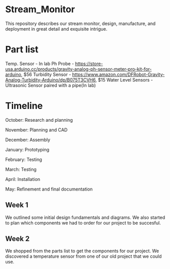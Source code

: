 # Stream_Monitor
This repository describes our stream monitor, design, manufacture, and deployment in great detail and exquisite intrigue. 

# Part list
Temp. Sensor - In lab
Ph Probe - https://store-usa.arduino.cc/products/gravity-analog-ph-sensor-meter-pro-kit-for-arduino, $56
Turbidity Sensor - https://www.amazon.com/DFRobot-Gravity-Analog-Turbidity-Arduino/dp/B075T3CVH6, $15
Water Level Sensors - Ultrasonic Sensor paired with a pipe(In lab)


# Timeline

October: Research and planning

November: Planning and CAD

December: Assembly

January: Prototyping 

February: Testing

March: Testing

April: Installation

May: Refinement and final documentation


## Week 1
We outlined some initial design fundamentals and diagrams. We also started to plan which components we had to order for our project to be succesful.

## Week 2
We shopped from the parts list to get the components for our project. We discovered a temperature sensor from one of our old project that we could use.

